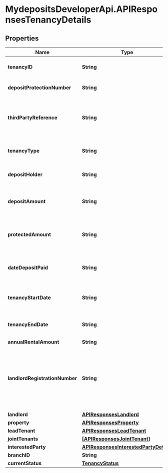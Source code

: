 # MydepositsDeveloperApi.APIResponsesTenancyDetails

## Properties

Name | Type | Description | Notes
------------ | ------------- | ------------- | -------------
**tenancyID** | **String** | Our unique reference for this tenancy | [optional] 
**depositProtectionNumber** | **String** | Deposit protection number | [optional] 
**thirdPartyReference** | **String** | Your unique reference for this tenancy, if we have been given one | [optional] 
**tenancyType** | **String** | The type of tenancy this deposit is against | [optional] 
**depositHolder** | **String** | Insurance Only - Agent / Landlord | [optional] 
**depositAmount** | **String** | Stated value of the deposit, up to 2 decimal places | [optional] 
**protectedAmount** | **String** | Value of the protected deposit, up to 2 decimal places | [optional] 
**dateDepositPaid** | **String** | The date the landlord/agent received the deposit (dd/MM/yyyy) | [optional] 
**tenancyStartDate** | **String** | The date the tenancy started (dd/MM/yyyy) | [optional] 
**tenancyEndDate** | **String** | The date the tenancy ended (dd/MM/yyyy) | [optional] 
**annualRentalAmount** | **String** |  | [optional] 
**landlordRegistrationNumber** | **String** | Only needed for Scotland Custodial, landlord registration number for local authority that the property resides in | [optional] 
**landlord** | [**APIResponsesLandlord**](APIResponsesLandlord.md) |  | [optional] 
**property** | [**APIResponsesProperty**](APIResponsesProperty.md) |  | [optional] 
**leadTenant** | [**APIResponsesLeadTenant**](APIResponsesLeadTenant.md) |  | [optional] 
**jointTenants** | [**[APIResponsesJointTenant]**](APIResponsesJointTenant.md) |  | [optional] 
**interestedParty** | [**APIResponsesInterestedPartyDetails**](APIResponsesInterestedPartyDetails.md) |  | [optional] 
**branchID** | **String** |  | [optional] 
**currentStatus** | [**TenancyStatus**](TenancyStatus.md) |  | [optional] 


